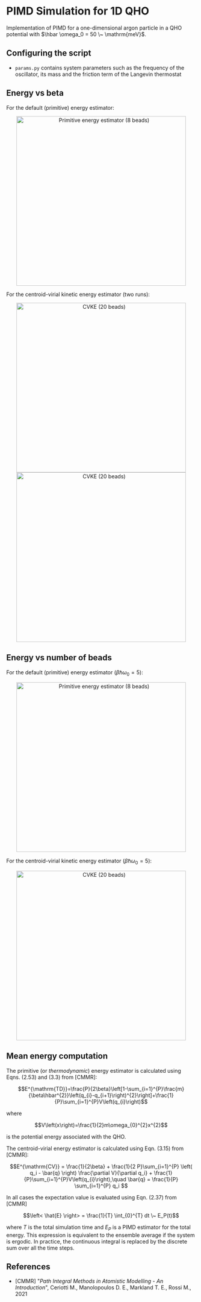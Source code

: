 # PIMD Simulation for 1D QHO

Implementation of PIMD for a one-dimensional argon particle in a QHO potential with $\hbar \omega_0 = 50 \~ \mathrm{meV}$.

## Configuring the script

* `params.py` contains system parameters such as the frequency of the oscillator, its mass and the friction term of the Langevin thermostat

## Energy vs beta

For the default (primitive) energy estimator:

<p align="center"><img src="https://i.imgur.com/vJcDdrw.png" alt="Primitive energy estimator (8 beads)" width="450" /></p>

For the centroid-virial kinetic energy estimator (two runs):

<p align="center"><img src="https://i.imgur.com/aOTR4xK.png" alt="CVKE (20 beads)" width="450" /><img src="https://i.imgur.com/BVSy8k3.png" alt="CVKE (20 beads)" width="450" /></p>

## Energy vs number of beads

For the default (primitive) energy estimator ($\beta\hbar\omega_0 = 5$):

<p align="center"><img src="https://i.imgur.com/XNHC0VR.png" alt="Primitive energy estimator (8 beads)" width="450" /></p>

For the centroid-virial kinetic energy estimator ($\beta\hbar\omega_0 = 5$):

<p align="center"><img src="https://i.imgur.com/vwUNzgX.png" alt="CVKE (20 beads)" width="450" /></p>

## Mean energy computation

The primitive (or *thermodynamic*) energy estimator is calculated using Eqns. (2.53) and (3.3) from [CMMR]:

$$E^{\mathrm{TD}}=\frac{P}{2\beta}\left[1-\sum_{i=1}^{P}\frac{m}{\beta\hbar^{2}}\left(q_{i}-q_{i+1}\right)^{2}\right]+\frac{1}{P}\sum_{i=1}^{P}V\left(q_{i}\right)$$

where

$$V\left(x\right)=\frac{1}{2}m\omega_{0}^{2}x^{2}$$

is the potential energy associated with the QHO. 

The centroid-virial energy estimator is calculated using Eqn. (3.15) from [CMMR]:

$$E^{\mathrm{CV}} = \frac{1}{2\beta} + \frac{1}{2 P}\sum_{i=1}^{P} \left( q_i - \bar{q} \right) \frac{\partial V}{\partial q_i} + \frac{1}{P}\sum_{i=1}^{P}V\left(q_{i}\right),\quad \bar{q} = \frac{1}{P} \sum_{i=1}^{P} q_i $$

In all cases the expectation value is evaluated using Eqn. (2.37) from [CMMR]

$$\left< \hat{E} \right> = \frac{1}{T} \int_{0}^{T} dt \~ E_P(t)$$

where $T$ is the total simulation time and $E_P$ is a PIMD estimator for the total energy. This expression is equivalent to the ensemble average if the system is ergodic. In practice, the continuous integral is replaced by the discrete sum over all the time steps.

## References

* [CMMR] "*Path Integral Methods in Atomistic Modelling - An Introduction*", Ceriotti M., Manolopoulos D. E., Markland T. E., Rossi M., 2021
